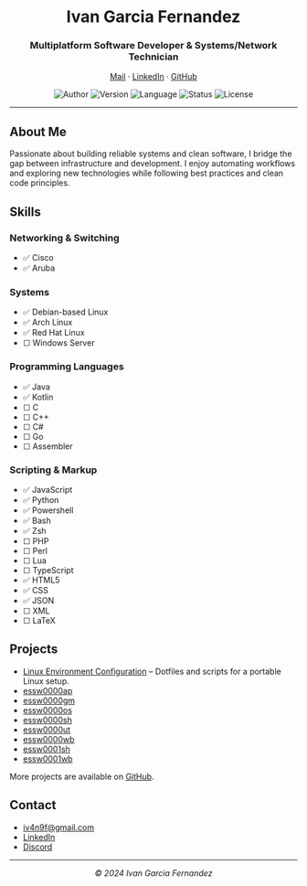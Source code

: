 <!DOCTYPE html>
<html lang="en">
<head>
  <meta charset="UTF-8" />
</head>
<body>
  <h1 align="center">Ivan Garcia Fernandez</h1>
  <h3 align="center">Multiplatform Software Developer &amp; Systems/Network Technician</h3>
  <p align="center">
    <a href="mailto:iv4n9f@gmail.com">Mail</a> ·
    <a href="https://www.linkedin.com/in/iv4n9f/">LinkedIn</a> ·
    <a href="https://github.com/iv4n9f">GitHub</a>
  </p>
  <p align="center">
    <img src="https://img.shields.io/badge/Author-iv4n9f-purple?style=plastic&logo=github&logoColor=white" alt="Author"/>
    <img src="https://img.shields.io/badge/Version-Rolling-green?style=plastic&logo=git&logoColor=white" alt="Version"/>
    <img src="https://img.shields.io/badge/Language-Markup-blue?style=plastic&logo=stackedit&logoColor=white" alt="Language"/>
    <img src="https://img.shields.io/badge/Status-Working-yellow?style=plastic&logo=lineageos&logoColor=white" alt="Status"/>
    <img src="https://img.shields.io/badge/License-OpenSource-cyan?style=plastic&logo=creativecommons&logoColor=white" alt="License"/>
  </p>
  <hr/>
  <h2>About Me</h2>
  <p>
    Passionate about building reliable systems and clean software, I bridge the gap between
    infrastructure and development. I enjoy automating workflows and exploring new
    technologies while following best practices and clean code principles.
  </p>
  <h2>Skills</h2>
  <h3>Networking &amp; Switching</h3>
  <ul>
    <li>✅ Cisco</li>
    <li>✅ Aruba</li>
  </ul>
  <h3>Systems</h3>
  <ul>
    <li>✅ Debian-based Linux</li>
    <li>✅ Arch Linux</li>
    <li>✅ Red Hat Linux</li>
    <li>☐ Windows Server</li>
  </ul>
  <h3>Programming Languages</h3>
  <ul>
    <li>✅ Java</li>
    <li>✅ Kotlin</li>
    <li>☐ C</li>
    <li>☐ C++</li>
    <li>☐ C#</li>
    <li>☐ Go</li>
    <li>☐ Assembler</li>
  </ul>
  <h3>Scripting &amp; Markup</h3>
  <ul>
    <li>✅ JavaScript</li>
    <li>✅ Python</li>
    <li>✅ Powershell</li>
    <li>✅ Bash</li>
    <li>✅ Zsh</li>
    <li>☐ PHP</li>
    <li>☐ Perl</li>
    <li>☐ Lua</li>
    <li>☐ TypeScript</li>
    <li>✅ HTML5</li>
    <li>✅ CSS</li>
    <li>✅ JSON</li>
    <li>☐ XML</li>
    <li>☐ LaTeX</li>
  </ul>
  <h2>Projects</h2>
  <ul>
    <li><a href="https://github.com/iv4n9f/essw0000cf">Linux Environment Configuration</a> – Dotfiles and scripts for a portable Linux setup.</li>
    <li><a href="https://github.com/iv4n9f/essw0000ap">essw0000ap</a></li>
    <li><a href="https://github.com/iv4n9f/essw0000gm">essw0000gm</a></li>
    <li><a href="https://github.com/iv4n9f/essw0000os">essw0000os</a></li>
    <li><a href="https://github.com/iv4n9f/essw0000sh">essw0000sh</a></li>
    <li><a href="https://github.com/iv4n9f/essw0000ut">essw0000ut</a></li>
    <li><a href="https://github.com/iv4n9f/essw0000wb">essw0000wb</a></li>
    <li><a href="https://github.com/iv4n9f/essw0001sh">essw0001sh</a></li>
    <li><a href="https://github.com/iv4n9f/essw0001wb">essw0001wb</a></li>
  </ul>
  <p>More projects are available on <a href="https://github.com/iv4n9f?tab=repositories">GitHub</a>.</p>
  <h2>Contact</h2>
  <ul>
    <li><a href="mailto:iv4n9f@gmail.com">iv4n9f@gmail.com</a></li>
    <li><a href="https://www.linkedin.com/in/iv4n9f/">LinkedIn</a></li>
    <li><a href="https://discord.com/users/iv4n9f">Discord</a></li>
  </ul>
  <hr/>
  <p align="center"><em>© 2024 Ivan Garcia Fernandez</em></p>
</body>
</html>
